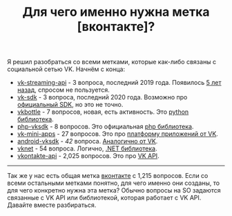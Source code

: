 ﻿---
title: "Для чего именно нужна метка [вконтакте]?"
se.owner.user_id: 418625
se.owner.display_name: "mironovmeow"
se.owner.link: "https://ru.meta.stackoverflow.com/users/418625/mironovmeow"
se.link: "https://ru.meta.stackoverflow.com/questions/12368/%d0%94%d0%bb%d1%8f-%d1%87%d0%b5%d0%b3%d0%be-%d0%b8%d0%bc%d0%b5%d0%bd%d0%bd%d0%be-%d0%bd%d1%83%d0%b6%d0%bd%d0%b0-%d0%bc%d0%b5%d1%82%d0%ba%d0%b0-%d0%b2%d0%ba%d0%be%d0%bd%d1%82%d0%b0%d0%ba%d1%82%d0%b5"
se.question_id: 12368
se.post_type: question
---
<p>Я решил разобраться со всеми метками, которые как-либо связаны с социальной сетью VK. Начнём с конца:</p>
<ul>
<li><a href="https://ru.stackoverflow.com/questions/tagged/vk-streaming-api" class="post-tag" title="показать вопросы с меткой [vk-streaming-api]" aria-label="показать вопросы с меткой [vk-streaming-api]" rel="tag" aria-labelledby="vk-streaming-api-container">vk-streaming-api</a> - 3 вопроса, последний 2019 года. Появилось <a href="https://vk.com/blog/streaming-api" rel="nofollow noreferrer">5 лет назад</a>, спросом не пользуется.</li>
<li><a href="https://ru.stackoverflow.com/questions/tagged/vk-sdk" class="post-tag" title="показать вопросы с меткой [vk-sdk]" aria-label="показать вопросы с меткой [vk-sdk]" rel="tag" aria-labelledby="vk-sdk-container">vk-sdk</a> - 3 вопроса, последний 2020 года. Возможно про <a href="https://dev.vk.com/sdk/overview" rel="nofollow noreferrer">официальный SDK</a>, но это не точно.</li>
<li><a href="https://ru.stackoverflow.com/questions/tagged/vkbottle" class="post-tag" title="показать вопросы с меткой [vkbottle]" aria-label="показать вопросы с меткой [vkbottle]" rel="tag" aria-labelledby="vkbottle-container">vkbottle</a> - 7 вопросов, новая, есть активность. Это <a href="https://github.com/vkbottle/vkbottle" rel="nofollow noreferrer">python библиотека</a>.</li>
<li><a href="https://ru.stackoverflow.com/questions/tagged/php-vksdk" class="post-tag" title="показать вопросы с меткой [php-vksdk]" aria-label="показать вопросы с меткой [php-vksdk]" rel="tag" aria-labelledby="php-vksdk-container">php-vksdk</a> - 8 вопросов. Это официальная <a href="https://github.com/VKCOM/vk-php-sdk" rel="nofollow noreferrer">php библиотека</a>.</li>
<li><a href="https://ru.stackoverflow.com/questions/tagged/vk-mini-apps" class="post-tag" title="показать вопросы с меткой [vk-mini-apps]" aria-label="показать вопросы с меткой [vk-mini-apps]" rel="tag" aria-labelledby="vk-mini-apps-container">vk-mini-apps</a> - 27 вопросов. Это про <a href="https://dev.vk.com/mini-apps/overview" rel="nofollow noreferrer">платформу приложений от VK</a>.</li>
<li><a href="https://ru.stackoverflow.com/questions/tagged/android-vksdk" class="post-tag" title="показать вопросы с меткой [android-vksdk]" aria-label="показать вопросы с меткой [android-vksdk]" rel="tag" aria-labelledby="android-vksdk-container">android-vksdk</a> - <em>42</em> вопроса. <a href="https://github.com/VKCOM/vk-android-sdk" rel="nofollow noreferrer">Аналогично от VK</a>.</li>
<li><a href="https://ru.stackoverflow.com/questions/tagged/vknet" class="post-tag" title="показать вопросы с меткой [vknet]" aria-label="показать вопросы с меткой [vknet]" rel="tag" aria-labelledby="vknet-container">vknet</a> - 54 вопроса. Логично, <a href="https://github.com/vknet/vk" rel="nofollow noreferrer">.NET библиотека</a>.</li>
<li><a href="https://ru.stackoverflow.com/questions/tagged/vkontakte-api" class="post-tag" title="показать вопросы с меткой [vkontakte-api]" aria-label="показать вопросы с меткой [vkontakte-api]" rel="tag" aria-labelledby="vkontakte-api-container">vkontakte-api</a> - 2,025 вопросов. Это про <a href="https://dev.vk.com/api/overview" rel="nofollow noreferrer">VK API</a>.</li>
</ul>
<hr />
<p>Так же у нас есть общая метка <a href="https://ru.stackoverflow.com/questions/tagged/%d0%b2%d0%ba%d0%be%d0%bd%d1%82%d0%b0%d0%ba%d1%82%d0%b5" class="post-tag" title="показать вопросы с меткой [вконтакте]" aria-label="показать вопросы с меткой [вконтакте]" rel="tag" aria-labelledby="вконтакте-container">вконтакте</a> с 1,215 вопросов. Если со всеми остальными метками понятно, для чего именно они созданы, то для чего конкретно нужна эта метка? Обычно вопросы на SO задаются связанные с VK API или библиотекой, которая работает с VK API. Давайте вместе разбираться.</p>
